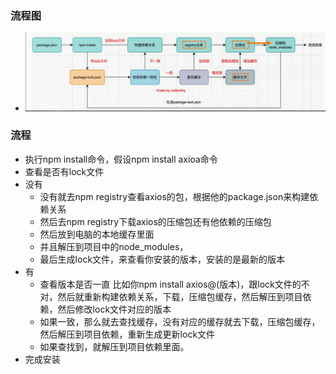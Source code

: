 ### 流程图

- ![1642314905258](.\assets\1642314905258.png)

### 流程

- 执行npm install命令，假设npm install axioa命令
- 查看是否有lock文件
- 没有
  - 没有就去npm registry查看axios的包，根据他的package.json来构建依赖关系
  - 然后去npm registry下载axios的压缩包还有他依赖的压缩包
  - 然后放到电脑的本地缓存里面
  - 并且解压到项目中的node_modules，
  - 最后生成lock文件，来查看你安装的版本，安装的是最新的版本
- 有
  - 查看版本是否一直 比如你npm install axios@(版本)，跟lock文件的不对，然后就重新构建依赖关系，下载，压缩包缓存，然后解压到项目依赖，然后修改lock文件对应的版本
  - 如果一致，那么就去查找缓存，没有对应的缓存就去下载，压缩包缓存，然后解压到项目依赖，重新生成更新lock文件
  - 如果查找到，就解压到项目依赖里面。
- 完成安装

